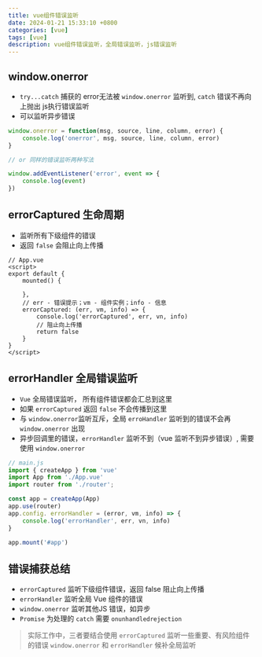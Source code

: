 ```yaml
---
title: vue组件错误监听
date: 2024-01-21 15:33:10 +0800
categories: [vue]
tags: [vue]
description: vue组件错误监听，全局错误监听，js错误监听
---
```


## window.onerror
- `try...catch` 捕获的 error无法被 `window.onerror` 监听到, `catch` 错误不再向上抛出
js执行错误监听
- 可以监听异步错误
```js
window.onerror = function(msg, source, line, column, error) {
    console.log('onerror', msg, source, line, column, error)
}

// or 同样的错误监听两种写法

window.addEventListener('error', event => {
    console.log(event)
})
```

## errorCaptured 生命周期
- 监听所有下级组件的错误
- 返回 `false` 会阻止向上传播

``` vue
// App.vue
<script>
export default {
    mounted() {

    },
    // err - 错误提示；vm - 组件实例；info - 信息
    errorCaptured: (err, vm, info) => {
        console.log('errorCaptured', err, vn, info)
        // 阻止向上传播
        return false 
    }
}
</script>
```

## errorHandler 全局错误监听
- `Vue` 全局错误监听， 所有组件错误都会汇总到这里
- 如果 `errorCaptured` 返回 `false` 不会传播到这里
- 与 `window.onerror`监听互斥，全局 `erroHandler` 监听到的错误不会再 `window.onerror` 出现
- 异步回调里的错误，`errorHandler` 监听不到（vue 监听不到异步错误）, 需要使用 `window.onerror`
```js
// main.js
import { createApp } from 'vue'
import App from './App.vue'
import router from './router';

const app = createApp(App)
app.use(router)
app.config. errorHandler = (error, vm, info) => {
    console.log('errorHandler', err, vn, info)
}

app.mount('#app')
```

## 错误捕获总结
- `errorCaptured` 监听下级组件错误，返回 false 阻止向上传播
- `errorHandler` 监听全局 Vue 组件的错误
- `window.onerror` 监听其他JS 错误，如异步
- `Promise` 为处理的 `catch` 需要 `onunhandledrejection`

> 实际工作中，三者要结合使用
> `errorCaptured` 监听一些重要、有风险组件的错误
> `window.onerror` 和 `errorHandler` 候补全局监听

